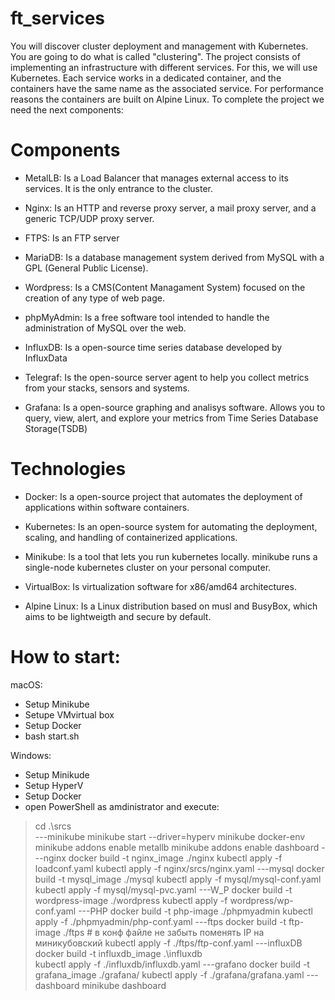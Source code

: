 # ft_services
You will discover cluster deployment and management with Kubernetes. You are going to do what is called "clustering". The project consists of implementing an infrastructure with different services. For this, we will use Kubernetes. Each service works in a dedicated container, and the containers have the same name as the associated service. For performance reasons the containers are built on Alpine Linux. To complete the project we need the next components:

# Components
 * MetalLB: Is a Load Balancer that manages external access to its services. It is the only entrance to the cluster.

* Nginx: Is an HTTP and reverse proxy server, a mail proxy server, and a generic TCP/UDP proxy server.

* FTPS: Is an FTP server

* MariaDB: Is a database management system derived from MySQL with a GPL (General Public License).

* Wordpress: Is a CMS(Content Managament System) focused on the creation of any type of web page.

* phpMyAdmin: Is a free software tool intended to handle the administration of MySQL over the web.

* InfluxDB: Is a open-source time series database developed by InfluxData

* Telegraf: Is the open-source server agent to help you collect metrics from your stacks, sensors and systems.

* Grafana: Is a open-source graphing and analisys software. Allows you to query, view, alert, and explore your metrics from Time Series Database Storage(TSDB)

# Technologies
* Docker: Is a open-source project that automates the deployment of applications within software containers.

* Kubernetes: Is an open-source system for automating the deployment, scaling, and handling of containerized applications.

* Minikube: Is a tool that lets you run kubernetes locally. minikube runs a single-node kubernetes cluster on your personal computer.

* VirtualBox: Is virtualization software for x86/amd64 architectures.

* Alpine Linux: Is a Linux distribution based on musl and BusyBox, which aims to be lightweigth and secure by default.

# How to start:

macOS:
* Setup Minikube
* Setupe VMvirtual box
* Setup Docker
* bash start.sh

Windows:
* Setup Minikude
* Setup HyperV
* Setup Docker
* open PowerShell as amdinistrator and execute:
> cd .\srcs\
---minikube
minikube start --driver=hyperv
minikube docker-env
minikube addons enable metallb
minikube addons enable dashboard
---nginx
docker build -t nginx_image ./nginx
kubectl apply -f loadconf.yaml
kubectl apply -f nginx/srcs/nginx.yaml
---mysql
docker build -t mysql_image ./mysql
kubectl apply -f mysql/mysql-conf.yaml
kubectl apply -f mysql/mysql-pvc.yaml
---W_P
docker build -t wordpress-image ./wordpress
kubectl apply -f wordpress/wp-conf.yaml
---PHP
docker build -t php-image ./phpmyadmin
kubectl apply -f ./phpmyadmin/php-conf.yaml
---ftps
docker build -t ftp-image ./ftps # в конф файле не забыть поменять IP на миникубовский
kubectl apply -f ./ftps/ftp-conf.yaml 
---influxDB
docker build -t influxdb_image .\influxdb\
kubectl apply -f ./influxdb/influxdb.yaml
---grafano
docker build -t grafana_image ./grafana/ 
kubectl apply -f ./grafana/grafana.yaml
---dashboard
minikube dashboard
